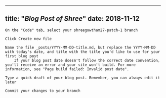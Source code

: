
---
title: "_Blog Post of Shree_"
date: 2018-11-12
---
    On the "Code" tab, select your shreegowtham27-patch-1 branch

    Click Create new file

    Name the file _posts/YYYY-MM-DD-title.md, but replace the YYYY-MM-DD with today's date, and title with the title you'd like to use for your first blog post
        If your blog post date doesn't follow the correct date convention, you'll receive an error and your site won't build. For more information, see "Page build failed: Invalid post date".

    Type a quick draft of your blog post. Remember, you can always edit it later

    Commit your changes to your branch

